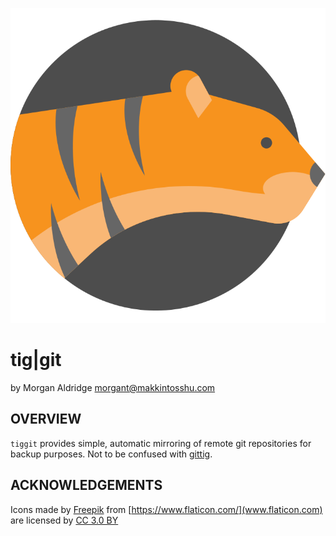![tiger](docs/tiger.svg)

# tig|git
by Morgan Aldridge <morgant@makkintosshu.com>

## OVERVIEW

`tiggit` provides simple, automatic mirroring of remote git repositories for backup purposes. Not to be confused with [gittig](https://github.com/tuler/gittig).


## ACKNOWLEDGEMENTS

Icons made by [Freepik](https://www.freepik.com/) from [https://www.flaticon.com/](www.flaticon.com) are licensed by [CC 3.0 BY](http://creativecommons.org/licenses/by/3.0/)